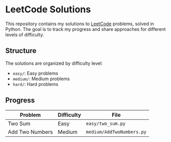 # LeetCode Solutions

This repository contains my solutions to [LeetCode](https://leetcode.com/) problems, solved in Python. The goal is to track my progress and share approaches for different levels of difficulty.

## Structure

The solutions are organized by difficulty level:
- `easy/`: Easy problems
- `medium/`: Medium problems
- `hard/`: Hard problems

## Progress

| Problem                  | Difficulty  | File                  |
|--------------------------|-------------|-----------------------|
| Two Sum                 | Easy        | `easy/two_sum.py`    |
| Add Two Numbers         | Medium      | `medium/AddTwoNumbers.py`    |
